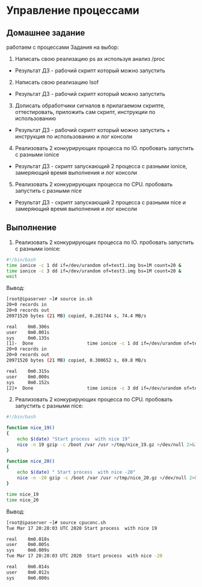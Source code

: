 # Управление процессами

## Домашнее задание

работаем с процессами
Задания на выбор:

1. Написать свою реализацию ps ax используя анализ /proc
- Результат ДЗ - рабочий скрипт который можно запустить
2. Написать свою реализацию lsof
- Результат ДЗ - рабочий скрипт который можно запустить
3. Дописать обработчики сигналов в прилагаемом скрипте, оттестировать, приложить сам скрипт, инструкции по использованию
- Результат ДЗ - рабочий скрипт который можно запустить + инструкция по использованию и лог консоли
4. Реализовать 2 конкурирующих процесса по IO. пробовать запустить с разными ionice
- Результат ДЗ - скрипт запускающий 2 процесса с разными ionice, замеряющий время выполнения и лог консоли
5. Реализовать 2 конкурирующих процесса по CPU. пробовать запустить с разными nice
- Результат ДЗ - скрипт запускающий 2 процесса с разными nice и замеряющий время выполнения и лог консоли

## Выполнение

1. Реализовать 2 конкурирующих процесса по IO. пробовать запустить с разными ionice:

```bash
#!/bin/bash
time ionice -c 1 dd if=/dev/urandom of=test1.img bs=1M count=20 &
time ionice -c 3 dd if=/dev/urandom of=test3.img bs=1M count=20 &
wait
```

Вывод:

```bash
[root@ipaserver ~]# source io.sh 
20+0 records in
20+0 records out
20971520 bytes (21 MB) copied, 0.281744 s, 74.4 MB/s

real    0m0.306s
user    0m0.001s
sys     0m0.135s
[1]-  Done                    time ionice -c 1 dd if=/dev/urandom of=test1.img bs=1M count=20
20+0 records in
20+0 records out
20971520 bytes (21 MB) copied, 0.300652 s, 69.8 MB/s

real    0m0.315s
user    0m0.000s
sys     0m0.152s
[2]+  Done                    time ionice -c 3 dd if=/dev/urandom of=test3.img bs=1M count=20
```

2. Реализовать 2 конкурирующих процесса по CPU. пробовать запустить с разными nice:

```bash
#!/bin/bash

function nice_19()
{
    echo $(date) "Start process  with nice 19" 
    nice -n 19 gzip -c /boot /var /usr >/tmp/nice_19.gz >/dev/null 2>&1
}

function nice_20()
{
    echo $(date) " Start process  with nice -20"
    nice -n -20 gzip -c /boot /var /usr >/tmp/nice_20.gz >/dev/null 2>&1
}

time nice_19
time nice_20
```

Вывод:

```bash
[root@ipaserver ~]# source cpuconc.sh
Tue Mar 17 20:28:03 UTC 2020 Start process  with nice 19

real    0m0.018s
user    0m0.005s
sys     0m0.009s
Tue Mar 17 20:28:03 UTC 2020  Start process  with nice -20

real    0m0.014s
user    0m0.012s
sys     0m0.000s

```
